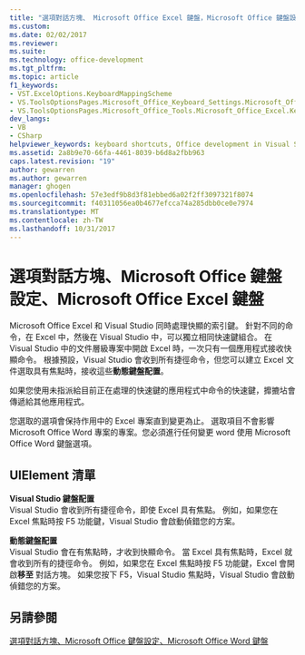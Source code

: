 ```yaml
---
title: "選項對話方塊、 Microsoft Office Excel 鍵盤，Microsoft Office 鍵盤設定、 |Microsoft 文件"
ms.custom: 
ms.date: 02/02/2017
ms.reviewer: 
ms.suite: 
ms.technology: office-development
ms.tgt_pltfrm: 
ms.topic: article
f1_keywords:
- VST.ExcelOptions.KeyboardMappingScheme
- VS.ToolsOptionsPages.Microsoft_Office_Keyboard_Settings.Microsoft_Office_Excel_Keyboard
- VS.ToolsOptionsPages.Microsoft_Office_Tools.Microsoft_Office_Excel.Keyboard
dev_langs:
- VB
- CSharp
helpviewer_keywords: keyboard shortcuts, Office development in Visual Studio
ms.assetid: 2a8b9e70-66fa-4461-8039-b6d8a2fbb963
caps.latest.revision: "19"
author: gewarren
ms.author: gewarren
manager: ghogen
ms.openlocfilehash: 57e3edf9b8d3f81ebbed6a02f2ff3097321f8074
ms.sourcegitcommit: f40311056ea0b4677efcca74a285dbb0ce0e7974
ms.translationtype: MT
ms.contentlocale: zh-TW
ms.lasthandoff: 10/31/2017
---
```

# <a name="microsoft-office-excel-keyboard-microsoft-office-keyboard-settings-options-dialog-box"></a>選項對話方塊、Microsoft Office 鍵盤設定、Microsoft Office Excel 鍵盤
  Microsoft Office Excel 和 Visual Studio 同時處理快顯的索引鍵。 針對不同的命令，在 Excel 中，然後在 Visual Studio 中，可以獨立相同快速鍵組合。 在 Visual Studio 中的文件層級專案中開啟 Excel 時，一次只有一個應用程式接收快顯命令。 根據預設，Visual Studio 會收到所有捷徑命令，但您可以建立 Excel 文件選取具有焦點時，接收這些**動態鍵盤配置**。  
  
 如果您使用未指派給目前正在處理的快速鍵的應用程式中命令的快速鍵，攠摝坫會傳遞給其他應用程式。  
  
 您選取的選項會保持作用中的 Excel 專案直到變更為止。 選取項目不會影響 Microsoft Office Word 專案的專案。您必須進行任何變更 word 使用 Microsoft Office Word 鍵盤選項。  
  
## <a name="uielement-list"></a>UIElement 清單  
 **Visual Studio 鍵盤配置**  
 Visual Studio 會收到所有捷徑命令，即使 Excel 具有焦點。 例如，如果您在 Excel 焦點時按 F5 功能鍵，Visual Studio 會啟動偵錯您的方案。  
  
 **動態鍵盤配置**  
 Visual Studio 會在有焦點時，才收到快顯命令。 當 Excel 具有焦點時，Excel 就會收到所有的捷徑命令。 例如，如果您在 Excel 焦點時按 F5 功能鍵，Excel 會開啟**移至** 對話方塊。 如果您按下 F5，Visual Studio 焦點時，Visual Studio 會啟動偵錯您的方案。  
  
## <a name="see-also"></a>另請參閱  
 [選項對話方塊、Microsoft Office 鍵盤設定、Microsoft Office Word 鍵盤](../vsto/microsoft-office-word-keyboard-microsoft-office-keyboard-settings-options-dialog-box.md)  
  
  